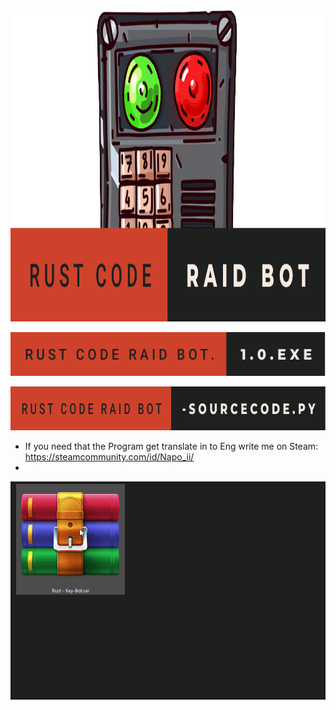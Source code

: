 [<img src="https://raw.githubusercontent.com/NapoII/Rust-Code-Raid-Bot/main/README/bannerf.png" height="500px" />](https://github.com/NapoII/Rust-Code-Raid-Bot/raw/main/Rust-Code-Raid-Bot.rar)

[<img src="https://raw.githubusercontent.com/NapoII/Rust-Code-Raid-Bot/7add7fdaa7de17a007b11f6926d74e22aee25f1c/README/rust-code-raid-bot.-1.0.exe.svg?token=AVAVQWU5I65EBDMEXURMFPDBUY3O4" height="70px" />](https://github.com/NapoII/Rust-Code-Raid-Bot/raw/main/Rust-Code-Raid-Bot.rar)

[<img src="https://raw.githubusercontent.com/NapoII/Rust-Code-Raid-Bot/7add7fdaa7de17a007b11f6926d74e22aee25f1c/README/rust-code-raid-bot--sourcecode.py.svg?token=AVAVQWUY4HLVR322JHYPR6TBUY3O2" height="70px" />](https://github.com/NapoII/Rust-Code-Raid-Bot/blob/main/SourceCode/Rust-Code-Raid-Bot.py)

* If you need that the Program get translate in to Eng write me on Steam: https://steamcommunity.com/id/Napo_ii/
* 
[<img src="https://raw.githubusercontent.com/NapoII/Rust-Code-Raid-Bot/main/README/Zulassen%20Gif.gif" />](https://github.com/NapoII/Rust-Code-Raid-Bot/raw/main/Rust-Code-Raid-Bot.rar)


